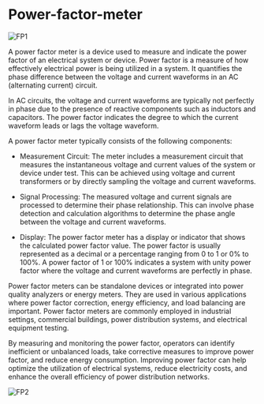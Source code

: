 # Power-factor-meter
![FP1](https://github.com/Picardo31/Power-factor-meter/assets/70179309/8ea79a62-f29d-4e14-9a66-f55f7550a599)

A power factor meter is a device used to measure and indicate the power factor of an electrical system or device. Power factor is a measure of how effectively electrical power is being utilized in a system. It quantifies the phase difference between the voltage and current waveforms in an AC (alternating current) circuit.

In AC circuits, the voltage and current waveforms are typically not perfectly in phase due to the presence of reactive components such as inductors and capacitors. The power factor indicates the degree to which the current waveform leads or lags the voltage waveform.

A power factor meter typically consists of the following components:

* Measurement Circuit: The meter includes a measurement circuit that measures the instantaneous voltage and current values of the system or device under test. This can be achieved using voltage and current transformers or by directly sampling the voltage and current waveforms.

* Signal Processing: The measured voltage and current signals are processed to determine their phase relationship. This can involve phase detection and calculation algorithms to determine the phase angle between the voltage and current waveforms.

* Display: The power factor meter has a display or indicator that shows the calculated power factor value. The power factor is usually represented as a decimal or a percentage ranging from 0 to 1 or 0% to 100%. A power factor of 1 or 100% indicates a system with unity power factor where the voltage and current waveforms are perfectly in phase.

Power factor meters can be standalone devices or integrated into power quality analyzers or energy meters. They are used in various applications where power factor correction, energy efficiency, and load balancing are important. Power factor meters are commonly employed in industrial settings, commercial buildings, power distribution systems, and electrical equipment testing.

By measuring and monitoring the power factor, operators can identify inefficient or unbalanced loads, take corrective measures to improve power factor, and reduce energy consumption. Improving power factor can help optimize the utilization of electrical systems, reduce electricity costs, and enhance the overall efficiency of power distribution networks.

![FP2](https://github.com/Picardo31/Power-factor-meter/assets/70179309/0e49df24-4ec0-43d2-abca-6f4d960a2038)
